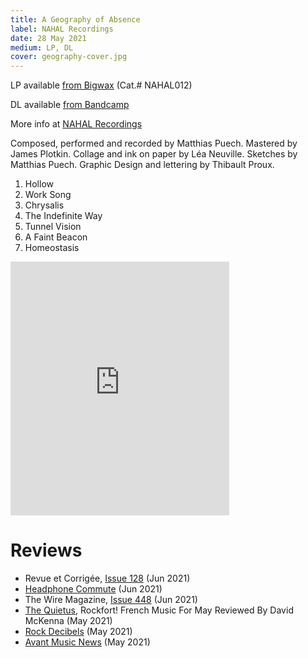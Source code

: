 ```yaml
---
title: A Geography of Absence
label: NAHAL Recordings
date: 28 May 2021
medium: LP, DL
cover: geography-cover.jpg
---
```


LP available [from Bigwax]( bigwax.io/collections/nahal-recordings/products/a-geography-of-absence) (Cat.# NAHAL012)

DL available [from Bandcamp](https://nahalrecordings.bandcamp.com/album/a-geography-of-absence)

More info at [NAHAL Recordings](www.nahalrecordings.net/nahal012)

Composed, performed and recorded by Matthias Puech. Mastered by James
Plotkin. Collage and ink on paper by Léa Neuville. Sketches by
Matthias Puech. Graphic Design and lettering by Thibault Proux.

1. Hollow
2. Work Song
3. Chrysalis
4. The Indefinite Way
5. Tunnel Vision
6. A Faint Beacon
7. Homeostasis

<iframe style="border: 0; width: 350px; height: 406px;" src="https://bandcamp.com/EmbeddedPlayer/album=3141208454/size=large/bgcol=ffffff/linkcol=0687f5/artwork=none/transparent=true/" seamless><a href="https://nahalrecordings.bandcamp.com/album/a-geography-of-absence">A Geography of Absence by Matthias Puech</a></iframe>

# Reviews

- Revue et Corrigée, [Issue 128](https://revue-et-corrigee.net/?v=parutions&parution_id=130&fbclid=IwAR2WmbXvM1dKFDlH_KhUTV07YM6VMkBHUaBzRT4JT1a3Vpt_Kampqt216AY) (Jun 2021)
- [Headphone Commute](https://headphonecommute.com/2021/05/26/matthias-puech-hollow/) (Jun 2021)
- The Wire Magazine, [Issue 448](https://www.thewire.co.uk/issues/448) (Jun 2021)
- [The Quietus](https://thequietus.com/articles/29982-sourdure-gazo-heimat-sch-french-music), Rockfort! French Music For May Reviewed By David McKenna (May 2021)
- [Rock Decibels](https://rock-decibels.org/2021/05/10/matthias-puech-a-geography-of-absence/) (May 2021)
- [Avant Music News](https://avantmusicnews.com/2021/05/09/amn-reviews-matthias-puech-a-geography-of-absence-nahal-recordings/) (May 2021)
